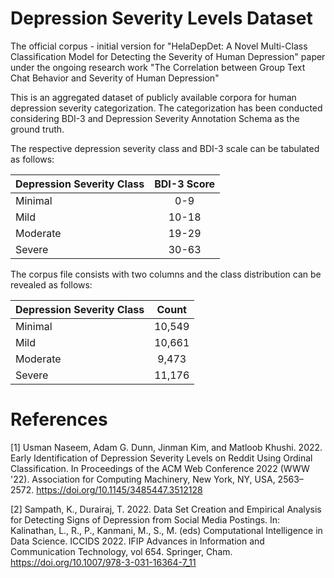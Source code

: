 # Depression Severity Levels Dataset
The official corpus - initial version for "HelaDepDet: A Novel Multi-Class Classification Model for Detecting the Severity of Human Depression" paper under the ongoing research work "The Correlation between Group Text Chat Behavior and Severity of Human Depression"

This is an aggregated dataset of publicly available corpora for human depression severity categorization. The categorization has been conducted considering BDI-3 and Depression Severity Annotation Schema as the ground truth.

The respective depression severity class and BDI-3 scale can be tabulated as follows:

| Depression Severity Class     | BDI-3 Score       |
| ------------- |:-------------:|
| Minimal      | 0-9 |
| Mild      | 10-18      |
| Moderate | 19-29      |
| Severe | 30-63      |

The corpus file consists with two columns and the class distribution can be revealed as follows:

| Depression Severity Class     | Count           |
| ------------- |:-------------:|
| Minimal      | 10,549 |
| Mild      | 10,661      |
| Moderate | 9,473      |
| Severe | 11,176      |

# References
<a id="1">[1]</a> 
Usman Naseem, Adam G. Dunn, Jinman Kim, and Matloob Khushi. 2022. 
Early Identification of Depression Severity Levels on Reddit Using Ordinal Classification. 
In Proceedings of the ACM Web Conference 2022 (WWW '22). Association for Computing Machinery, New York, NY, USA, 2563–2572. https://doi.org/10.1145/3485447.3512128

<a id="1">[2]</a> 
Sampath, K., Durairaj, T. 2022. 
Data Set Creation and Empirical Analysis for Detecting Signs of Depression from Social Media Postings. 
In: Kalinathan, L., R., P., Kanmani, M., S., M. (eds) Computational Intelligence in Data Science. ICCIDS 2022. IFIP Advances in Information and Communication Technology, vol 654. Springer, Cham. https://doi.org/10.1007/978-3-031-16364-7_11
